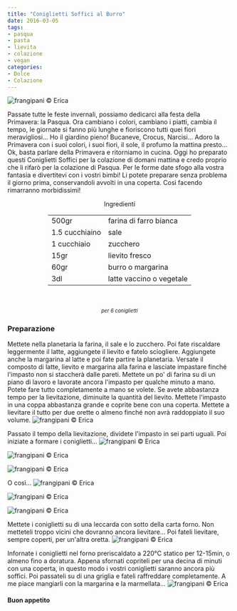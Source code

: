 ```yaml
---
title: "Coniglietti Soffici al Burro"
date: 2016-03-05
tags:
- pasqua
- pasta
- lievita
- colazione
- vegan
categories:
- Dolce
- Colazione
---
```

![](header.jpg "frangipani © Erica")

Passate tutte le feste invernali, possiamo dedicarci alla festa della Primavera: la Pasqua. Ora cambiano i colori, cambiano i piatti, cambia il tempo, le giornate si fanno più lunghe e fioriscono tutti quei fiori meravigliosi... Ho il giardino pieno! Bucaneve, Crocus, Narcisi... Adoro la Primavera con i suoi colori, i suoi fiori, il sole, il profumo la mattina presto... Ok, basta parlare della Primavera e ritorniamo in cucina. Oggi ho preparato questi Coniglietti Soffici per la colazione di domani mattina e credo proprio che li rifarò per la colazione di Pasqua. Per le forme date sfogo alla vostra fantasia e divertitevi con i vostri bimbi! Li potete preparare senza problema il giorno prima, conservandoli avvolti in una coperta. Così facendo rimarranno morbidissimi! 


<div id="wrapper" style="text-align: center">    
  <div id="yourdiv" style="display: inline-block;">
	<div class="ingredients">
	  <div class="ingredients-title">Ingredienti</div>
	  <table>
	    <tbody>
	      <tr>
	      </tr>
	      <tr>
	        <td>500gr</td>
	        <td>farina di farro bianca</td>
	      </tr>
	      <tr>
	        <td>1.5 cucchiaino</td>
	        <td>sale</td>
	      </tr>
	      <tr>
	        <td>1 cucchiaio</td>
	        <td>zucchero</td>
	      </tr>
	      <tr>
	        <td>15gr</td>
	        <td>lievito fresco</td>
	      </tr>
	      <tr>
	        <td>60gr</td>
	        <td>burro o margarina</td>
	      </tr>
	      <tr>
	        <td>3dl</td>
	        <td>latte vaccino o vegetale</td>
	      </tr>     
	      </tr>
	    </tbody>
	  </table>
	  <br></br>
	  <i class="pull-right" style="font-size: 80%;">per 6 coniglietti</i>
	</div>
  </div>
</div>


<h3>
  <font color="grey">
    <i class="fa fa-cogs"></i>
  </font> Preparazione
</h3>

Mettete nella planetaria la farina, il sale e lo zucchero. Poi fate riscaldare leggermente il latte, aggiungete il lievito e fatelo sciogliere. Aggiungete anche la margarina al latte e poi fate partire la planetaria. Versate il composto di latte, lievito e margarina alla farina e lasciate impastare finché l'impasto non si staccherà dalle pareti. Mettete un po' di farina su di un piano di lavoro e lavorate ancora l'impasto per qualche minuto a mano. Potete fare tutto completamente a mano se volete. Se avete abbastanza tempo per la lievitazione, diminuite la quantità del lievito. Mettete l'impasto in una coppa abbastanza grande e coprite bene con una coperta. Mettete a lievitare il tutto per due orette o almeno finché non avrà raddoppiato il suo volume.
![](impasto.jpg "frangipani © Erica")

Passato il tempo della lievitazione, dividete l'impasto in sei parti uguali. Poi iniziate a formare i coniglietti...
![](coniglietto1.jpg "frangipani © Erica")

![](coniglietto12.jpg "frangipani © Erica")

![](coniglietto13.jpg "frangipani © Erica")

O così...
![](coniglietto2.jpg "frangipani © Erica")

![](coniglietto22.jpg "frangipani © Erica")

![](coniglietto23.jpg "frangipani © Erica")

Mettete i coniglietti su di una leccarda con sotto della carta forno. Non metteteli troppo vicini che dovranno ancora lievitare... Poi fateli lievitare, sempre coperti, per un'altra oretta.
![](teglia.jpg "frangipani © Erica")

Infornate i coniglietti nel forno preriscaldato a 220°C statico per 12-15min, o almeno fino a doratura. Appena sfornati copriteli per una decina di minuti con una coperta, in questo modo i vostri coniglietti saranno ancora più soffici. Poi passateli su di una griglia e fateli raffreddare completamente. A me piace mangiarli con la margarina e la marmellata... 
![](risultato.jpg "frangipani © Erica")



<h4>Buon appetito
  <font color="red">
    <i class="fa fa-smile-o"></i>
  </font>
</h4>

